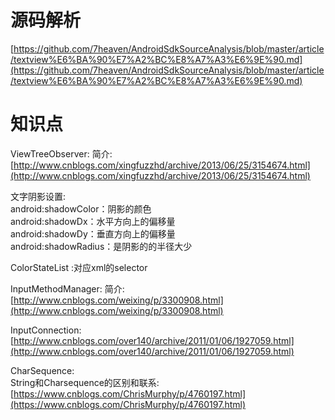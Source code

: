 # 源码解析 #

[https://github.com/7heaven/AndroidSdkSourceAnalysis/blob/master/article/textview%E6%BA%90%E7%A2%BC%E8%A7%A3%E6%9E%90.md](https://github.com/7heaven/AndroidSdkSourceAnalysis/blob/master/article/textview%E6%BA%90%E7%A2%BC%E8%A7%A3%E6%9E%90.md)

# 知识点 #

ViewTreeObserver:	简介:[http://www.cnblogs.com/xingfuzzhd/archive/2013/06/25/3154674.html](http://www.cnblogs.com/xingfuzzhd/archive/2013/06/25/3154674.html)

文字阴影设置:  
android:shadowColor：阴影的颜色   
android:shadowDx：水平方向上的偏移量  
android:shadowDy：垂直方向上的偏移量  
android:shadowRadius：是阴影的的半径大少  

ColorStateList :对应xml的selector

InputMethodManager:	简介:	[http://www.cnblogs.com/weixing/p/3300908.html](http://www.cnblogs.com/weixing/p/3300908.html)

InputConnection:	[http://www.cnblogs.com/over140/archive/2011/01/06/1927059.html](http://www.cnblogs.com/over140/archive/2011/01/06/1927059.html)

CharSequence:	
String和Charsequence的区别和联系:	[https://www.cnblogs.com/ChrisMurphy/p/4760197.html](https://www.cnblogs.com/ChrisMurphy/p/4760197.html)
